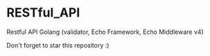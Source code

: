 # RESTful_API
Restful API Golang (validator, Echo Framework, Echo Middleware v4)

Don't forget to star this repository :)
